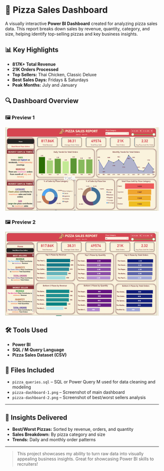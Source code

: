 # 🍕 Pizza Sales Dashboard

A visually interactive **Power BI Dashboard** created for analyzing pizza sales data. This report breaks down sales by revenue, quantity, category, and size, helping identify top-selling pizzas and key business insights.

## 📊 Key Highlights

- **817K+ Total Revenue**
- **21K Orders Processed**
- **Top Sellers:** Thai Chicken, Classic Deluxe
- **Best Sales Days:** Fridays & Saturdays
- **Peak Months:** July and January

## 🔍 Dashboard Overview

### 🖼 Preview 1
![Pizza Dashboard Page 1](pizza-dashboard-1.png)

### 🖼 Preview 2
![Pizza Dashboard Page 2](pizza-dashboard-2.png)

## 🛠 Tools Used

- **Power BI**
- **SQL / M Query Language**
- **Pizza Sales Dataset (CSV)**

## 📂 Files Included

- `pizza_queries.sql` – SQL or Power Query M used for data cleaning and modeling
- `pizza-dashboard-1.png` – Screenshot of main dashboard
- `pizza-dashboard-2.png` – Screenshot of best/worst sellers analysis

---

## 📌 Insights Delivered

- **Best/Worst Pizzas:** Sorted by revenue, orders, and quantity
- **Sales Breakdown:** By pizza category and size
- **Trends:** Daily and monthly order patterns

---

> This project showcases my ability to turn raw data into visually appealing business insights. Great for showcasing Power BI skills to recruiters!
